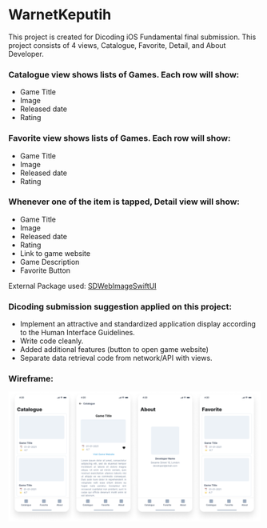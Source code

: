 # WarnetKeputih

This project is created for Dicoding iOS Fundamental final submission.
This project consists of 4 views, Catalogue, Favorite, Detail, and About Developer.

### Catalogue view shows lists of Games. Each row will show:
- Game Title
- Image
- Released date
- Rating

### Favorite view shows lists of Games. Each row will show:
- Game Title
- Image
- Released date
- Rating

### Whenever one of the item is tapped, Detail view will show:
- Game Title
- Image
- Released date
- Rating
- Link to game website
- Game Description
- Favorite Button

External Package used: [SDWebImageSwiftUI](https://github.com/SDWebImage/SDWebImageSwiftUI)

### Dicoding submission suggestion applied on this project:
- Implement an attractive and standardized application display according to the Human Interface Guidelines.
- Write code cleanly.
- Added additional features (button to open game website)
- Separate data retrieval code from network/API with views.

### Wireframe:
![wireframe](https://github.com/hotsince99/WarnetKeputih/blob/master/wireframe.png)
